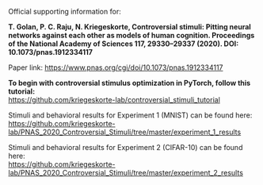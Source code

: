 Official supporting information for:

**T. Golan, P. C. Raju, N. Kriegeskorte, **Controversial stimuli: Pitting neural networks against each other as models of human cognition**. Proceedings of the National Academy of Sciences 117, 29330–29337 (2020). DOI: 10.1073/pnas.1912334117**

Paper link: https://www.pnas.org/cgi/doi/10.1073/pnas.1912334117

**To begin with controversial stimulus optimization in PyTorch, follow this tutorial:**\
https://github.com/kriegeskorte-lab/controversial_stimuli_tutorial

Stimuli and behavioral results for Experiment 1 (MNIST) can be found here:\
https://github.com/kriegeskorte-lab/PNAS_2020_Controversial_Stimuli/tree/master/experiment_1_results

Stimuli and behavioral results for Experiment 2 (CIFAR-10) can be found here:\
https://github.com/kriegeskorte-lab/PNAS_2020_Controversial_Stimuli/tree/master/experiment_2_results

<!---  (Experiment 1 (MNIST) controversial stimuli optimization code (TensorFlow 1.x + PyTorch) can be found here: (coming soon)--->

<!---  (Experiment 2 (CIFAR-10) controversial stimuli optimization code (PyTorch) can be found here: (coming soon)--->

